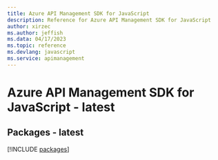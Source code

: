 ```yaml
---
title: Azure API Management SDK for JavaScript
description: Reference for Azure API Management SDK for JavaScript
author: xirzec
ms.author: jeffish
ms.data: 04/17/2023
ms.topic: reference
ms.devlang: javascript
ms.service: apimanagement
---
```

# Azure API Management SDK for JavaScript - latest
## Packages - latest
[!INCLUDE [packages](api-management-index.md)]